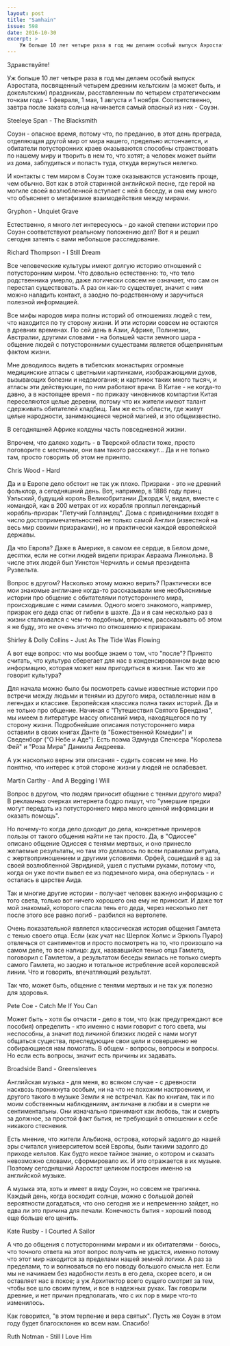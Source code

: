 ```yaml
---
layout: post
title: "Samhain"
issue: 598
date: 2016-10-30
excerpt: >
    Уж больше 10 лет четыре раза в год мы делаем особый выпуск Аэростата, посвященный четырем древним кельтским (а может быть, и докельтским) праздникам, расставленным по четырем стратегическим точкам года - 1 февраля, 1 мая, 1 августа и 1 ноября. Соответственно, завтра после заката солнца начинается самый опасный из них - Соуэн.
---
```


Здравствуйте!

Уж больше 10 лет четыре раза в год мы делаем особый выпуск Аэростата, посвященный четырем древним кельтским (а может быть, и докельтским) праздникам, расставленным по четырем стратегическим точкам года - 1 февраля, 1 мая, 1 августа и 1 ноября. Соответственно, завтра после заката солнца начинается самый опасный из них - Соуэн.

Steeleye Span - The Blacksmith

Соуэн - опасное время, потому что, по преданию, в этот день преграда, отделяющая другой мир от мира нашего, предельно истончается, и обитатели потусторонних краев оказываются способны странствовать по нашему миру и творить в нем то, что хотят; а человек может выйти из дома, заблудиться и попасть туда, откуда вернуться нелегко.

И контакты с тем миром в Соуэн тоже оказываются установить проще, чем обычно. Вот как в этой старинной английской песне, где герой на могиле своей возлюбленной вступает с ней в беседу, и она ему много что объясняет о метафизике взаимодействия между мирами.

Gryphon - Unquiet Grave

Естественно, я много лет интересуюсь - до какой степени истории про Соуэн соответствуют реальному положению дел? Вот я и решил сегодня затеять с вами небольшое расследование.

Richard Thompson - I Still Dream

Все человеческие культуры имеют долгую историю отношений с потусторонним миром. Что довольно естественно: то, что тело родственника умерло, даже логически совсем не означает, что сам он перестал существовать. А раз он как-то существует, значит с ним можно наладить контакт, а заодно по-родственному и заручиться полезной информацией.

Все мифы народов мира полны историй об отношениях людей с тем, что находится по ту сторону жизни. И эти истории совсем не остаются в древних временах. По сей день в Азии, Африке, Полинезии, Австралии, другими словами - на большей части земного шара - общение людей с потусторонними существами является общепринятым фактом жизни.

Мне доводилось видеть в тибетских монастырях огромные медицинские атласы с цветными картинками, изображающими духов, вызывающих болезни и недомогания; и картинок таких много тысяч, и атласы эти действующие, по ним работают врачи. В Китае - не когда-то давно, а в настоящее время - по приказу чиновников компартии Китая переселяются целые деревни, потому что их жители имеют талант сдерживать обитателей кладбищ. Там же есть области, где живут целые народности, занимающиеся черной магией, и это общеизвестно.

В сегодняшней Африке колдуны часть повседневной жизни.

Впрочем, что далеко ходить - в Тверской области тоже, просто поговорите с местными, они вам такого расскажут... Да и не только там, просто говорить об этом не принято.

Chris Wood - Hard

Да и в Европе дело обстоит не так уж плохо. Призраки - это не древний фольклор, а сегодняшний день. Вот, например, в 1886 году принц Уэльский, будущий король Великобритании Джордж V, видел, вместе с командой, как в 200 метрах от их корабля проплыл легендарный корабль-призрак "Летучий Голландец". Дома с привидениями входят в число достопримечательностей не только самой Англии (известной на весь мир своими призраками), но и практически каждой европейской державы.

Да что Европа? Даже в Америке, в самом ее сердце, в Белом доме, десятки, если не сотни людей видели призрак Авраама Линкольна. В числе этих людей был Уинстон Черчилль и семья президента Рузвельта.

Вопрос в другом? Насколько этому можно верить? Практически все мои знакомые англичане когда-то рассказывали мне необъяснимые истории про общение с обитателями потустороннего мира, происходившие с ними самими. Одного моего знакомого, например, призрак его деда спас от гибели в шахте. Да и я сам несколько раз в жизни сталкивался с чем-то подобным, впрочем, рассказывать об этом я не буду, это не очень этично по отношению к призракам.

Shirley & Dolly Collins - Just As The Tide Was Flowing

А вот еще вопрос: что мы вообще знаем о том, что "после"? Принято считать, что культура сберегает для нас в конденсированном виде всю информацию, которая может нам пригодиться в жизни. Так что же говорит культура?

Для начала можно было бы посмотреть самые известные истории про встречи между людьми и тенями из другого мира, оставленные нам в легендах и классике. Европейская классика полна таких историй. Да и не только про общение. Начиная с "Путешествия Святого Брендана", мы имеем в литературе массу описаний мира, находящегося по ту сторону жизни. Подробнейшие описания потустороннего мира оставили в своих книгах Данте (в "Божественной Комедии") и Сведенборг ("О Небе и Аде"). Есть поэма Эдмунда Спенсера "Королева Фей" и "Роза Мира" Даниила Андреева.

А уж насколько верны эти описания - судить совсем не мне. Но понятно, что интерес к этой стороне жизни у людей не ослабевает.

Martin Carthy - And A Begging I Will

Вопрос в другом, что людям приносит общение с тенями другого мира? В рекламных очерках интернета бодро пишут, что "умершие предки могут передать из потустороннего мира много ценной информации и оказать помощь".

Но почему-то когда дело доходит до дела, конкретные примеров пользы от такого общения найти не так просто. Да, в "Одиссее" описано общение Одиссея с тенями мертвых, и оно принесло желаемые результаты, но там это делалось по всем правилам ритуала, с жертвоприношением и другими условиями. Орфей, сошедший в ад за своей возлюбленной Эвридикой, ушел с пустыми руками, потому что, когда он уже почти вывел ее из подземного мира, она обернулась - и осталась в царстве Аида.

Так и многие другие истории - получает человек важную информацию с того света, только вот ничего хорошего она ему не приносит. И даже тот мой знакомый, которого спасла тень его деда, через несколько лет после этого все равно погиб - разбился на вертолете.

Очень показательной является классическая история общения Гамлета с тенью своего отца. Если (как учат нас Шерлок Холмс и Эркюль Пуаро) отвлечься от сантиментов и просто посмотреть на то, что произошло на самом деле, то все налицо: дух, назвавшийся тенью отца Гамлета, поговорил с Гамлетом, а результатом беседы явилась не только смерть самого Гамлета, но заодно и тотальное истребление всей королевской линии. Что и говорить, впечатляющий результат.

Так что, может быть, общение с тенями мертвых и не так уж полезно для здоровья.

Pete Coe - Catch Me If You Can

Может быть - хотя бы отчасти - дело в том, что (как предупреждают все пособия) определить - кто именно с нами говорит с того света, мы неспособны, а значит под личиной близких людей с нами могут общаться существа, преследующие свои цели и совершенно не собирающиеся нам помогать. В общем - вопросы, вопросы и вопросы. Но если есть вопросы, значит есть причины их задавать.

Broadside Band - Greensleeves

Английская музыка - для меня, во всяком случае - с древности насквозь проникнута особым, ни на что не похожим настроением, и другого такого в музыке Земли я не встречал. Как по книгам, так и по моим собственным наблюдениям, англичане в любви и в смерти не сентиментальны. Они изначально принимают как любовь, так и смерть за должное, за простой факт бытия, не требующий в отношении к себе никакого стеснения.

Есть мнение, что жители Альбиона, острова, который задолго до нашей эры считался университетом всей Европы, были такими задолго до приходе кельтов. Как будто некое тайное знание, о котором и сказать невозможно словами, сформировало их. И это отражается в их музыке. Поэтому сегодняшний Аэростат целиком построен именно на английской музыке.

А музыка эта, хоть и имеет в виду Соуэн, но совсем не трагична. Каждый день, когда восходит солнце, можно с большой долей вероятности догадаться, что оно сегодня же и непременнно зайдет, но едва ли это причина для печали. Конечность бытия - хороший повод еще больше его ценить.

Kate Rusby - I Courted A Sailor

А что до общения с потусторонними мирами и их обитателями - боюсь, что точного ответа на этот вопрос получить не удастся, именно потому что этот мир находится за пределами нашей земной логики. А раз за пределами, то и волноваться по его поводу большого смысла нет. Если мы не начинаем без надобности лезть в его дела, скорее всего, и он оставляет нас в покое; а уж Архитектор всего сущего смотрит за тем, чтобы все шло своим путем, и все в надежных руках. Так говорили древние, и нет причин предполагать, что с их пор в мире что-то изменилось.

Как говорится, "в этом терпение и вера святых". Пусть же Соуэн в этом году будет благосклонен ко всем нам. Спасибо!

Ruth Notman - Still I Love Him
